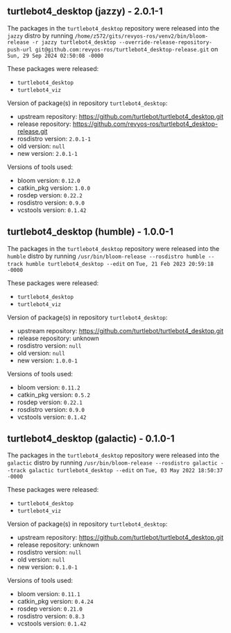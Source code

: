 ## turtlebot4_desktop (jazzy) - 2.0.1-1

The packages in the `turtlebot4_desktop` repository were released into the `jazzy` distro by running `/home/z572/gits/revyos-ros/venv2/bin/bloom-release -r jazzy turtlebot4_desktop --override-release-repository-push-url git@github.com:revyos-ros/turtlebot4_desktop-release.git` on `Sun, 29 Sep 2024 02:50:08 -0000`

These packages were released:
- `turtlebot4_desktop`
- `turtlebot4_viz`

Version of package(s) in repository `turtlebot4_desktop`:

- upstream repository: https://github.com/turtlebot/turtlebot4_desktop.git
- release repository: https://github.com/revyos-ros/turtlebot4_desktop-release.git
- rosdistro version: `2.0.1-1`
- old version: `null`
- new version: `2.0.1-1`

Versions of tools used:

- bloom version: `0.12.0`
- catkin_pkg version: `1.0.0`
- rosdep version: `0.22.2`
- rosdistro version: `0.9.0`
- vcstools version: `0.1.42`


## turtlebot4_desktop (humble) - 1.0.0-1

The packages in the `turtlebot4_desktop` repository were released into the `humble` distro by running `/usr/bin/bloom-release --rosdistro humble --track humble turtlebot4_desktop --edit` on `Tue, 21 Feb 2023 20:59:18 -0000`

These packages were released:
- `turtlebot4_desktop`
- `turtlebot4_viz`

Version of package(s) in repository `turtlebot4_desktop`:

- upstream repository: https://github.com/turtlebot/turtlebot4_desktop.git
- release repository: unknown
- rosdistro version: `null`
- old version: `null`
- new version: `1.0.0-1`

Versions of tools used:

- bloom version: `0.11.2`
- catkin_pkg version: `0.5.2`
- rosdep version: `0.22.1`
- rosdistro version: `0.9.0`
- vcstools version: `0.1.42`


## turtlebot4_desktop (galactic) - 0.1.0-1

The packages in the `turtlebot4_desktop` repository were released into the `galactic` distro by running `/usr/bin/bloom-release --rosdistro galactic --track galactic turtlebot4_desktop --edit` on `Tue, 03 May 2022 18:50:37 -0000`

These packages were released:
- `turtlebot4_desktop`
- `turtlebot4_viz`

Version of package(s) in repository `turtlebot4_desktop`:

- upstream repository: https://github.com/turtlebot/turtlebot4_desktop.git
- release repository: unknown
- rosdistro version: `null`
- old version: `null`
- new version: `0.1.0-1`

Versions of tools used:

- bloom version: `0.11.1`
- catkin_pkg version: `0.4.24`
- rosdep version: `0.21.0`
- rosdistro version: `0.8.3`
- vcstools version: `0.1.42`


